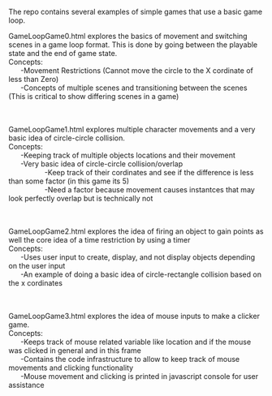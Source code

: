 The repo contains several examples of simple games that use a basic game loop.<br>

GameLoopGame0.html explores the basics of movement and switching scenes in a game loop format. This is done by going between the playable state and the end of game state. <br>
Concepts: <br>
&nbsp;&nbsp;&nbsp;&nbsp;&nbsp;&nbsp;-Movement Restrictions (Cannot move the circle to the X cordinate of less than Zero) <br>
&nbsp;&nbsp;&nbsp;&nbsp;&nbsp;&nbsp;-Concepts of multiple scenes and transitioning between the scenes (This is critical to show differing scenes in a game) <br><br><br>


GameLoopGame1.html explores multiple character movements and a very basic idea of circle-circle collision. <br>
Concepts: <br>
&nbsp;&nbsp;&nbsp;&nbsp;&nbsp;&nbsp;-Keeping track of multiple objects locations and their movement <br>
&nbsp;&nbsp;&nbsp;&nbsp;&nbsp;&nbsp;-Very basic idea of circle-circle collision/overlap <br>
&nbsp;&nbsp;&nbsp;&nbsp;&nbsp;&nbsp;&nbsp;&nbsp;&nbsp;&nbsp;&nbsp;&nbsp;&nbsp;&nbsp;&nbsp;&nbsp;&nbsp;&nbsp;-Keep track of their cordinates and see if the difference is less than some factor (in this game its 5) <br>
&nbsp;&nbsp;&nbsp;&nbsp;&nbsp;&nbsp;&nbsp;&nbsp;&nbsp;&nbsp;&nbsp;&nbsp;&nbsp;&nbsp;&nbsp;&nbsp;&nbsp;&nbsp;-Need a factor because movement causes instantces that may look perfectly overlap but is technically not<br><br><br>


GameLoopGame2.html explores the idea of firing an object to gain points as well the core idea of a time restriction by using a timer<br>
Concepts:<br>
&nbsp;&nbsp;&nbsp;&nbsp;&nbsp;&nbsp;-Uses user input to create, display, and not display objects depending on the user input <br>
&nbsp;&nbsp;&nbsp;&nbsp;&nbsp;&nbsp;-An example of doing a basic idea of circle-rectangle collision based on the x cordinates <br><br><br>


GameLoopGame3.html explores the idea of mouse inputs to make a clicker game. <br>
Concepts:<br>
&nbsp;&nbsp;&nbsp;&nbsp;&nbsp;&nbsp;-Keeps track of mouse related variable like location and if the mouse was clicked in general and in this frame<br>
&nbsp;&nbsp;&nbsp;&nbsp;&nbsp;&nbsp;-Contains the code infrastructure to allow to keep track of mouse movements and clicking functionality<br>
&nbsp;&nbsp;&nbsp;&nbsp;&nbsp;&nbsp;-Mouse movement and clicking is printed in javascript console for user assistance
